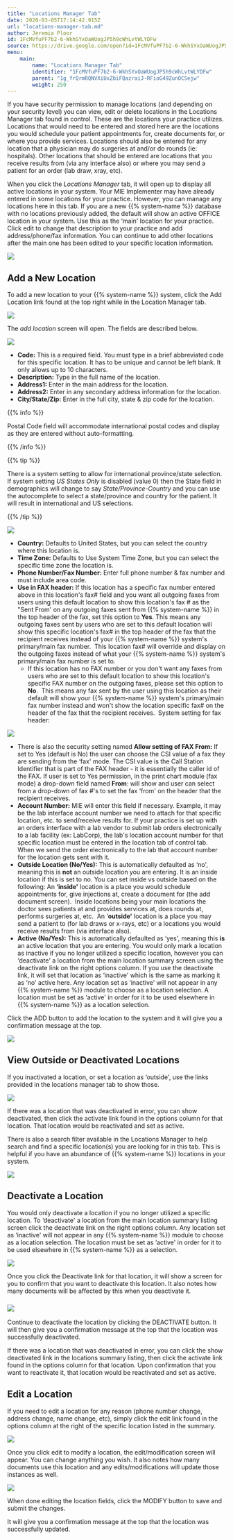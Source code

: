```yaml
---
title: "Locations Manager Tab"
date: 2020-03-05T17:14:42.915Z
url: "locations-manager-tab.md"
author: Jeremia Ploor
id: 1FcMVfuPF7b2-6-WkhSYxOaWUogJP5h9cWhLvtWLYDFw
source: https://drive.google.com/open?id=1FcMVfuPF7b2-6-WkhSYxOaWUogJP5h9cWhLvtWLYDFw
menu:
    main:
        name: "Locations Manager Tab"
        identifier: "1FcMVfuPF7b2-6-WkhSYxOaWUogJP5h9cWhLvtWLYDFw"
        parent: "1g_frQrmRQNVXiUxZbiFQazraiJ-RFioG49ZunOCSejw"
        weight: 250
---
```

If you have security permission to manage locations (and depending on your security level) you can view, edit or delete locations in the Locations Manager tab found in control. These are the locations your practice utilizes. Locations that would need to be entered and stored here are the locations you would schedule your patient appointments for, create documents for, or where you provide services. Locations should also be entered for any location that a physician may do surgeries at and/or do rounds (ie: hospitals). Other locations that should be entered are locations that you receive results from (via any interface also) or where you may send a patient for an order (lab draw, xray, etc).



When you click the *Locations Manager* tab, it will open up to display all active locations in your system. Your MIE Implementer may have already entered in some locations for your practice. However, you can manage any locations here in this tab. If you are a new {{% system-name %}} database with no locations previously added, the default will show an active OFFICE location in your system. Use this as the ‘main' location for your practice. Click edit to change that description to your practice and add address/phone/fax information. You can continue to add other locations after the main one has been edited to your specific location information.

![](external_files/36bbd737e1a7e2171faf3155e76d12a3.png)

## Add a New Location

To add a new location to your {{% system-name %}} system, click the Add Location link found at the top right while in the Location Manager tab.

![](external_files/898de3c0b9745e9b9b123d0bfb901b45.png)

The *add location* screen will open. The fields are described below.

![](external_files/520a17943916f268313cdd4c94b38969.png)

* <strong>Code:</strong> This is a required field. You must type in a brief abbreviated code for this specific location. It has to be unique and cannot be left blank. It only allows up to 10 characters.
* <strong>Description:</strong> Type in the full name of the location.
* <strong>Address1:</strong> Enter in the main address for the location.
* <strong>Address2:</strong> Enter in any secondary address information for the location.
* <strong>City/State/Zip:</strong> Enter in the full city, state & zip code for the location.

{{% info %}}

Postal Code field will accommodate international postal codes and display as they are entered without auto-formatting.

{{% /info %}}


{{% tip %}}

There is a system setting to allow for international province/state selection. If system setting *US States Only* is disabled (value 0) then the State field in demographics will change to say *State/Province-Country* and you can use the autocomplete to select a state/province and country for the patient. It will result in international and US selections.

{{% /tip %}}


![](external_files/3675f7f5660a561588450ca6bd5b2610.png)
* <strong>Country:</strong> Defaults to United States, but you can select the country where this location is.
* <strong>Time Zone:</strong> Defaults to Use System Time Zone, but you can select the specific time zone the location is.
* <strong>Phone Number/Fax Number:</strong> Enter full phone number & fax number and must include area code.
* <strong>Use in FAX header:</strong> If this location has a specific fax number entered above in this location's fax# field and you want all outgoing faxes from users using this default location to show this location's fax # as the "Sent From' on any outgoing faxes sent from {{% system-name %}} in the top header of the fax, set this option to <strong>Yes</strong>. This means any outgoing faxes sent by users who are set to this default location will show this specific location's fax# in the top header of the fax that the recipient receives instead of your {{% system-name %}} system's primary/main fax number.  This location fax# will override and display on the outgoing faxes instead of what your {{% system-name %}} system's primary/main fax number is set to.
    * If this location has no FAX number or you don't want any faxes from users who are set to this default location to show this location's specific FAX number on the outgoing faxes, please set this option to <strong>No</strong>.  This means any fax sent by the user using this location as their default will show your {{% system-name %}} system's primary/main fax number instead and won't show the location specific fax# on the header of the fax that the recipient receives.  System setting for fax header:

![](external_files/0174b0c6551d46c7ee3070a29255d20f.png)

* There is also the security setting named <strong>Allow setting of FAX From:</strong> If set to Yes (default is No) the user can choose the CSI value of a fax they are sending from the ‘fax' mode. The CSI value is the Call Station Identifier that is part of the FAX header - it is essentially the caller id of the FAX. If user is set to Yes permission, in the print chart module (fax mode) a drop-down field named <strong>From</strong>: will show and user can select from a drop-down of fax #'s to set the fax ‘from' on the header that the recipient receives.
* <strong>Account Number:</strong> MIE will enter this field if necessary. Example, it may be the lab interface account number we need to attach for that specific location, etc. to send/receive results for. If your practice is set up with an orders interface with a lab vendor to submit lab orders electronically to a lab facility (ex: LabCorp), the lab's location account number for that specific location must be entered in the location tab of control tab. When we send the order electronically to the lab that account number for the location gets sent with it.
* <strong>Outside Location (No/Yes):</strong> This is automatically defaulted as ‘no', meaning this is <strong>not</strong> an outside location you are entering. It is an inside location if this is set to no. You can set inside vs outside based on the following: An <strong>‘inside'</strong> location is a place you would schedule appointments for, give injections at, create a document for (the add document screen).  Inside locations being your main locations the doctor sees patients at and provides services at, does rounds at, performs surgeries at, etc.  An ‘<strong>outside'</strong> location is a place you may send a patient to (for lab draws or x-rays, etc) or a locations you would receive results from (via interface also).
* <strong>Active (No/Yes):</strong> This is automatically defaulted as ‘yes', meaning this <strong>is</strong> an active location that you are entering. You would only mark a location as inactive if you no longer utilized a specific location, however you can ‘deactivate' a location from the main location summary screen using the deactivate link on the right options column. If you use the deactivate link, it will set that location as ‘inactive' which is the same as marking it as ‘no' active here. Any location set as ‘inactive' will not appear in any {{% system-name %}} module to choose as a location selection. A location must be set as ‘active' in order for it to be used elsewhere in {{% system-name %}} as a location selection.

Click the ADD button to add the location to the system and it will give you a confirmation message at the top.

![](external_files/8c0c2d0ddacd80f98af1dcd2810c5622.png)

## View Outside or Deactivated Locations

If you inactivated a location, or set a location as ‘outside', use the links provided in the locations manager tab to show those.

![](external_files/898de3c0b9745e9b9b123d0bfb901b45.png)

If there was a location that was deactivated in error, you can show deactivated, then click the activate link found in the options column for that location. That location would be reactivated and set as active.

There is also a search filter available in the Locations Manager to help search and find a specific location(s) you are looking for in this tab. This is helpful if you have an abundance of {{% system-name %}} locations in your system.

![](external_files/bafc259c5da9c3a2a6eb64067e9c8618.png)

## Deactivate a Location

You would only deactivate a location if you no longer utilized a specific location. To ‘deactivate' a location from the main location summary listing screen click the deactivate link on the right options column. Any location set as ‘inactive' will not appear in any {{% system-name %}} module to choose as a location selection. The location must be set as ‘active' in order for it to be used elsewhere in {{% system-name %}} as a selection.

![](external_files/58ae11edf2d5e5ae85a32e16e7c43cfb.png)

Once you click the Deactivate link for that location, it will show a screen for you to confirm that you want to deactivate this location. It also notes how many documents will be affected by this when you deactivate it.

### ![](external_files/fc7bf6668a0163dbc9455826d7610ea6.png)

Continue to deactivate the location by clicking the DEACTIVATE button. It will then give you a confirmation message at the top that the location was successfully deactivated.

If there was a location that was deactivated in error, you can click the show deactivated link in the locations summary listing, then click the activate link found in the options column for that location. Upon confirmation that you want to reactivate it, that location would be reactivated and set as active.

## Edit a Location

If you need to edit a location for any reason (phone number change, address change, name change, etc), simply click the edit link found in the options column at the right of the specific location listed in the summary.

![](external_files/58ae11edf2d5e5ae85a32e16e7c43cfb.png)

Once you click edit to modify a location, the edit/modification screen will appear. You can change anything you wish. It also notes how many documents use this location and any edits/modifications will update those instances as well.

![](external_files/891e99407cf23ee665dcc7220179a783.png)

When done editing the location fields, click the MODIFY button to save and submit the changes.

It will give you a confirmation message at the top that the location was successfully updated.

